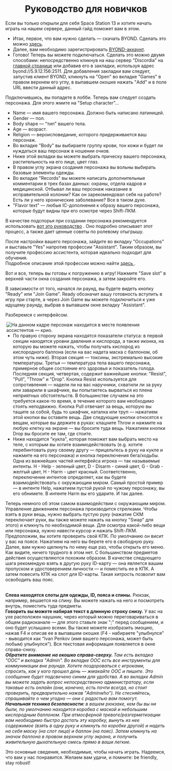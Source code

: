 <h1 align="center">Руководство для новичков</h1>
<p>Если вы только открыли для себя Space Station 13 и хотите начать играть на нашем сервере, данный гайд поможет вам в этом.</p>
<p><ul>
<li>Итак, первое, что вам нужно сделать — скачать BYOND. Сделать это можно <a href="http://www.byond.com/download/">здесь</a>.</li>
<li>Далее, вам необходимо зарегистрировать <a href="https://secure.byond.com/Join">BYOND-аккаунт</a>.</li>
<li>Готово! Теперь вы можете подключаться. Сделать это можно двумя способами: непосредственно кликнув на наш сервер "Discordia" на <a href="ss13.ru">главной странице</a> или добавив его в закладки, используя адрес byond://5.9.12.156:2511. Для добавления закладки вам следует, запустив клиент BYOND, кликнуть на "Open" во вкладке "Games" в правом верхнем его углу, в выпавшем окошке нажать "Add" и в поле URL ввести данный адрес. </li>
</ul>
</p>
<p>
Подключившись, вы попадете в лобби. Теперь вам следует создать персонажа. Для этого жмите на "Setup character"...
<ul>
<li>Name — имя вашего персонажа. Должно быть написано латиницей.</li>
<li>Gender — пол.</li>
<li>Body shape — "тип" вашего тела.</li>
<li>Age — возраст.</li>
<li>Religion — вероисповедание, которого придерживается ваш персонаж.</li>
<li>Во вкладке "Body" вы выбираете группу крови, тон кожи и будет ли нуждаться ваш персонаж в ношении очков.</li>
<li>Ниже этой вкладки вы можете выбрать прическу вашего персонажа, растительность на его лице, цвет глаз.</li>
<li>В правом углу экрана создания персонажа вы вольны выбирать базовые элементы одежды. </li>
<li>Во вкладке "Records" вы можете написать дополнительные комментарии в трех базах данных: охраны, отдела кадров и медицинской. Отбывал ли ваш персонаж наказание в исправительной колонии? Как он зарекомендовал себя на работе? Есть ли у него хронические заболевание? Все в таком духе. </li>
<li>"Flavor text" — любые IC-дополнения к образу вашего персонажа, которые будут видны при его осмотре через Shift-ЛКМ.</li>
</ul>
В качестве подспорья при создании персонажа рекомендуется использовать <a href="/contents/ru/g/Guide_to_Roleplaying_ru.md"> вот это руководство</a> . Оно подробно описывает этот процесс, а также дает ценные советы по ролевому отыгрышу.
</p>
<p>
После настройки вашего персонажа, зайдите во вкладку "Occupations" и выставьте "Yes" напротив профессии "Assistant". Таким образом, вы получите профессию ассистента, которая идеально подходит для обучения. <br> Подробное описание этой профессии можно найти <a href="/contents/ru/j/assistant_ru.md"> здесь </a>.
</p>
<p>
Вот и все, теперь вы готовы к погружению в игру! Нажмите "Save slot" в верхней части окна создания персонажа, а затем закройте его.
</p>
<p>В зависимости от того, начался ли раунд, вы будете видеть кнопку "Ready" или "Join Game". Ready обозначит вашу готовность вступить в игру при старте, а через Join Game вы можете подключиться к уже идущему раунду, выбрав в выпавшем окне вкладку "Assistant".</p>

<p>
Разберемся с интерфейсом. 
</p>
<p>
  <a href="https://imgur.com/NfoXrYo"><img align="right" src="https://i.imgur.com/NfoXrYo.png" title="На данном кадре персонаж находится в месте появления ассистентов — крио." /></a>
</p>

<p>
  <ul>
    <li>
    По правую сторону экрана находятся показатели статуса: в первой секции находятся уровни давления и кислорода, а также иконка, на которую вы можете нажать, чтобы получать кислород из кислородного баллона (если на вас надета маска с баллоном, об этом чуть ниже). Вторая секция — токсины, экстремально высокие температуры. Третья — температура тела вашего персонажа, примерное общее состояние его здоровья и показатель голода. Последняя секция, четвертая, содержит важнейшие кнопки: "Resist", "Pull", "Throw" и  "Drop". Кнопка Resist используется для сопротивления — надели ли на вас наручники, схватили ли за руку или заварили в шкафчике, вы попытаетесь вырваться из плена неприятных обстоятельств. В большинстве случаем на это требуется какое-то время, в течение которого вам необходимо стоять неподвижно. Кнопка Pull отвечает за вещь, которую вы тащите за собой, будь то шкафчик, каталка или труп — нажатием этой кнопки вы оставите вещь. Две следующие кнопки относятся к вещам, которые вы держите в руках: клацните Throw и нажмите на любую клетку на экране — вы бросите туда вещь. Нажатием кнопки Drop вы бросите ее там, где стоите.</li>
    <li> Ниже находится "кукла", которая поможет вам выбрать место на теле, с которым вы хотите взаимодействовать (e.g. хотите перебинтовать руку своему другу — прицельтесь в руку на кукле и нажмите на его персонажа) и кнопка переключения бега/ходьбы. Одна из важнейших частей интерфейса игрока — так называемые интенты. H - Help - зеленый цвет, D - Disarm - синий цвет, G - Grab - желтый цвет, H - Harm - цвет красный. Соответственно, переключение интентов определяет, как вы будете взаимодействовать с окружающим миром. Самый простой пример — в интенте Help, нажатием пустой рукой по чужому персонажу, вы его обнимете. В интенте Harm вы его ударите. И так далее.</li>
</ul>
</p>
<p>
  Теперь немного об этом самом взаимодействии с окружающим миром. Управление движением персонажа производится стрелками. Чтобы взять в руки вещь, нужно выбрать пустую руку (нажатие СКМ переключает руки, вы также можете нажать на кнопку "Swap" для этого) и кликнуть по необходимой вещи. Для осмотра какой-либо вещи или персонажа, нужно навести курсор и нажать Shift-ЛКМ.
<br> Предположим, вы хотите проверить свой КПК. По умолчанию он висит у вас на поясе. Нажатием на него вы берете его в свободную руку. Далее, вам нужно щелкнуть по нему еще раз, чтобы открыть его меню. Как видите, ничего трудного в этом нет. С большинством предметов действия осуществляются похожим образом. В качестве следующего шага рекомендую взять в другую руку ID-карту — она является вашим пропуском и удостоверением личности — и поместить ее в КПК. А затем повесить КПК на слот для ID-карты. Такая хитрость позволит вам освободить ваш пояс.
</p>
<p>
  <br> <strong> Слева находятся слоты для одежды, ID, пояса и спины.</strong> Рюкзак, например, вешается на спину. Вы можете нажать на него и посмотреть внутрь, поместить туда предметы.</em>
<br> <strong>Говорить вы можете набирая текст в длинную строку снизу.</strong> У вас на ухе расположен наушник, через который можно переговариваться в общем радиоканале — для этого ставьте знак ";" перед сообщением, и оно будет услышано всеми. Вы также можете изобразить эмоцию, нажав F4 и описав ее в выпавшем окошке (F4 - набираете "улыбнулся" - выводится как "Ivan Penkov (имя вашего персонажа, может быть любым) улыбнулся"). Вся текстовая информация появляется в окне справа-снизу. 
  <br> <em> <strong> Обратите внимание на окошко справа-сверху. </strong> Там есть вкладка "ООС" и вкладка "Admin". Во вкладке OOC есть все инструменты для коммуникации вне раунда. Хотите поздороваться с игроками, спросить, как у кого прошел день — жмакайте ООС и пишите. Это сообщение будет подсвечено синим для удобства. А во вкладке Admin вы можете задать вопрос непосредственно администратору, если таковые есть онлайн (они, конечно, есть почти всегда, но стоит проверить, предварительно нажав "Adminwho"). Не стесняйтесь, спрашивайте о чем угодно — они с радостью вам помогут. </em>
  <br> <em> <strong> Начальная техника безопасности: </strong> в вашем рюкзаке, кем бы вы ни были, по умолчанию находится коробка с маской и небольшим кислородным баллоном. При атмосферной тревоге/разгерметизации вам необходимо быстро достать эту коробку, вынуть из нее содержимое (взять в одну руку и кликнуть по коробке другой) и надеть на себя маску (на слот лица) и баллон (на пояс). Затем кликнуть на значок баллона в правом верхнем углу экрана, и получить живительную дыхательную смесь прямо в ваши легкие.</em>
</p>
<p>
  Это основные сведения, необходимые, чтобы начать играть. Надеемся, что вам у нас понравится. Желаем вам удачи, и помните: be friendly, stay robust!
</p>
